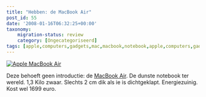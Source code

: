 ```yaml
---
title: "Hebben: de MacBook Air"
post_id: 55
date: '2008-01-16T06:32:25+00:00'
taxonomy:
    migration-status: review
    category: [Ongecategoriseerd]
tags: [apple,computers,gadgets,mac,macbook,notebook,apple,computers,gadgets,mac,macbook,notebook]
---
```

[](https://www.apple.com/nl/macbookair/)

[![Apple MacBook Air](/images/2008/01/applemacbookair.png)](http://www.apple.com/nl/macbookair/)

Deze behoeft geen introductie: de [MacBook Air](http://www.apple.com/nl/macbookair/). De dunste notebook ter wereld. 1,3 Kilo zwaar. Slechts 2 cm dik als ie is dichtgeklapt. Energiezuinig. Kost wel 1699 euro.